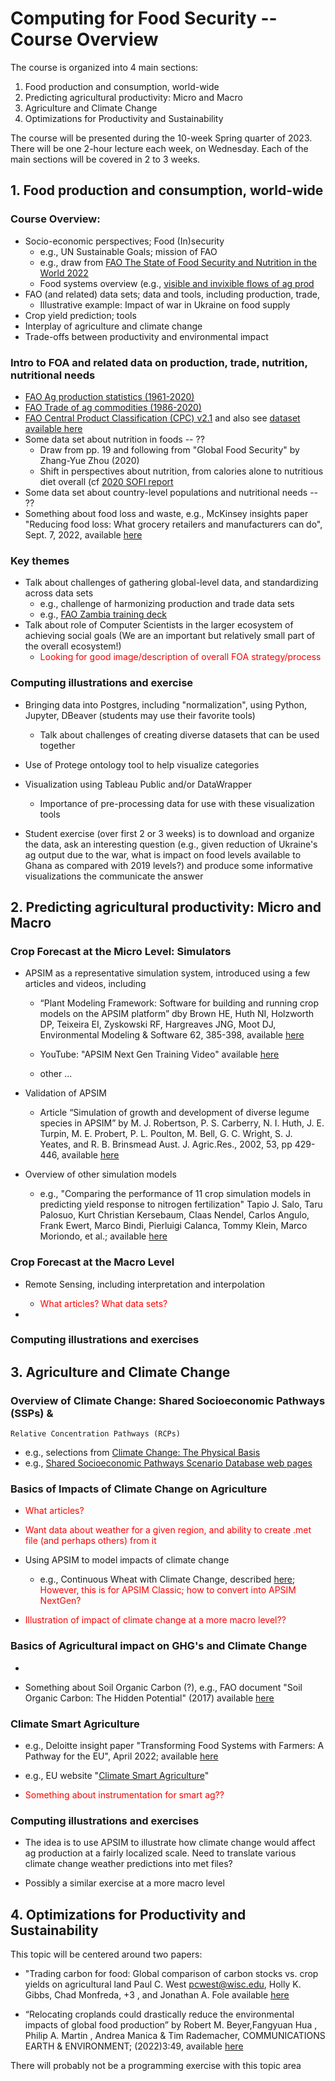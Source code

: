 # Computing for Food Security -- Course Overview


The course is organized into 4 main sections:
1. Food production and consumption, world-wide
1. Predicting agricultural productivity: Micro and Macro
1. Agriculture and Climate Change
1. Optimizations for Productivity and Sustainability

The course will be presented during the 10-week Spring quarter of 2023.
There will be one 2-hour lecture each week, on Wednesday.
Each of the main sections will be covered in 2 to 3 weeks.

## 1. Food production and consumption, world-wide

### Course Overview:

- Socio-economic perspectives; Food (In)security
  - e.g., UN Sustainable Goals; mission of FAO
  - e.g., draw from [FAO The State of Food Security and Nutrition in the World 2022](https://www.fao.org/publications/sofi/2022/en/)
  - Food systems overview (e.g., [visible and invixible flows of ag prod](https://www.iisd.org/sites/default/files/2021-01/mueller-2015-food-system-type-figure.jpg)
- FAO (and related) data sets; data and tools, including production, trade,
  - Illustrative example: Impact of war in Ukraine on food supply
- Crop yield prediction; tools
- Interplay of agriculture and climate change
- Trade-offs between productivity and environmental impact

### Intro to FOA and related data on production, trade, nutrition, nutritional needs

- [FAO Ag production statistics (1961-2020)](https://www.fao.org/food-agriculture-statistics/data-release/data-release-detail/en/c/1491961/)
- [FAO Trade of ag commodities (1986-2020)](https://www.fao.org/food-agriculture-statistics/data-release/data-release-detail/en/c/1507740/)
- [FAO Central Product Classification (CPC) v2.1](https://unstats.un.org/unsd/classifications/unsdclassifications/cpcv21.pdf) and also see
  [dataset available here](https://unstats.un.org/unsd/classifications/Econ/cpc)
- Some data set about nutrition in foods -- ??
  - Draw from pp. 19 and following from "Global Food Security" by Zhang-Yue Zhou (2020)
  - Shift in perspectives about nutrition, from calories alone to nutritious diet overall
    (cf [2020 SOFI report](https://www.fao.org/documents/card/en/c/cc0639en)
- Some data set about country-level populations and nutritional needs -- ??
- Something about food loss and waste, e.g., McKinsey insights paper
  "Reducing food loss: What grocery retailers and manufacturers can do", Sept. 7, 2022,
  available [here](https://www.mckinsey.com/industries/consumer-packaged-goods/our-insights/reducing-food-loss-what-grocery-retailers-and-manufacturers-can-do)

### Key themes

- Talk about challenges of gathering global-level data, and standardizing across data sets
  - e.g., challenge of harmonizing production and trade data sets
  - e.g., [FAO Zambia training deck](https://www.fao.org/fileadmin/templates/ess/CountrySTAT/Zambia_training_2012/Classification_Correspondence_Table.pdf)
- Talk about role of Computer Scientists in the larger ecosystem of achieving social goals
  (We are an important but relatively small part of the overall ecosystem!)
  - <span style="color:red">Looking for good image/description of overall FOA
    strategy/process</span>
  
 
### Computing illustrations and exercise

- Bringing data into Postgres, including "normalization", using Python, Jupyter, DBeaver (students may use their favorite tools)
  - Talk about challenges of creating diverse datasets that can be used together
- Use of Protege ontology tool to help visualize categories
- Visualization using Tableau Public and/or DataWrapper
  - Importance of pre-processing data for use with these visualization tools

- Student exercise (over first 2 or 3 weeks) is to download and organize the data,
  ask an interesting question (e.g., given reduction of Ukraine's ag output due to
  the war, what is impact on food levels available to Ghana as compared with 2019
  levels?) and produce some informative visualizations the communicate the answer



## 2. Predicting agricultural productivity: Micro and Macro


### Crop Forecast at the Micro Level: Simulators

- APSIM as a representative simulation system,
  introduced using a few articles and videos, including
  
  - “Plant Modeling Framework: Software for building and running crop
     models on the APSIM platform” dby Brown HE, Huth NI, Holzworth
     DP, Teixeira EI, Zyskowski RF, Hargreaves JNG, Moot DJ,
     Environmental Modeling & Software 62, 385-398,
     available [here](https://www.sciencedirect.com/science/article/pii/S1364815214002588)

  - YouTube: "APSIM Next Gen Training Video"
    available [here](https://www.youtube.com/watch?v=5DogVqLYbUs)

  - other ...

- Validation of APSIM

  - Article “Simulation of growth and development of diverse legume
    species in APSIM” by M. J. Robertson, P. S. Carberry,
    N. I. Huth, J. E. Turpin, M. E. Probert, P. L. Poulton,
    M. Bell, G. C. Wright, S. J. Yeates, and R. B. Brinsmead
    Aust. J. Agric.Res., 2002, 53, pp 429-446,
    available [here](https://www.researchgate.net/profile/S-Yeates-2/publication/263003628_Simulation_of_growth_and_development_of_diverse_legume_species_in_APSIM/links/573bf7d408ae298602e45f01/Simulation-of-growth-and-development-of-diverse-legume-species-in-APSIM.pdf)


- Overview of other simulation models

  - e.g., "Comparing the performance of 11 crop simulation models in
    predicting yield response to nitrogen fertilization" Tapio J. Salo,
    Taru Palosuo, Kurt Christian Kersebaum, Claas Nendel, Carlos
    Angulo, Frank Ewert, Marco Bindi, Pierluigi Calanca, Tommy Klein,
    Marco Moriondo, et al.;
    available [here](https://hal.science/hal-01413572)


    
### Crop Forecast at the Macro Level


- Remote Sensing, including interpretation and interpolation
  - <span style="color:red">What articles?  What data sets?</span>

- 









### Computing illustrations and exercises





## 3. Agriculture and Climate Change


### Overview of Climate Change: Shared Socioeconomic Pathways (SSPs) &
    Relative Concentration Pathways (RCPs)

- e.g., selections from [Climate Change: The Physical Basis](https://www.ipcc.ch/report/ar6/wg1/)
- e.g., [Shared Socioeconomic Pathways Scenario Database web pages](https://iiasa.ac.at/models-tools-data/ssp)


### Basics of Impacts of Climate Change on Agriculture

- <span style="color:red">What articles?</span>
- <span style="color:red">Want data about weather for a given region, and ability
  to create .met file (and perhaps others) from it</span>


- Using APSIM to model impacts of climate change
  - e.g., Continuous Wheat with Climate Change, described
    [here](https://www.apsim.info/support/apsim-training-manuals/climate-change/);
    <span style="color:red">However, this is for APSIM Classic; how to convert
    into APSIM NextGen?</span>    

- <span style="color:red">Illustration of impact of climate change at a more macro level??
  </span>

### Basics of Agricultural impact on GHG's and Climate Change

- 

- Something about Soil Organic Carbon (?), e.g.,
  FAO document "Soil Organic Carbon: The Hidden Potential" (2017)
  available [here](https://www.fao.org/3/a-i6937e.pdf)


### Climate Smart Agriculture

- e.g., Deloitte insight paper
  "Transforming Food Systems with Farmers: A Pathway for the EU", April 2022;
  available [here](https://www2.deloitte.com/content/dam/Deloitte/us/Documents/consulting/us-transforming-food-systems-farmers.pdf)
- e.g., EU website "[Climate Smart Agriculture](https://ec.europa.eu/eip/agriculture/en/news/climate-smart-agriculture)"

- <span style="color:red">Something about instrumentation for smart ag??</span>


### Computing illustrations and exercises

- The idea is to use APSIM to illustrate how climate change would affect ag production
  at a fairly localized scale.  Need to translate various climate change weather predictions
  into met files?

- Possibly a similar exercise at a more macro level





##  4. Optimizations for Productivity and Sustainability

This topic will be centered around two papers:

- "Trading carbon for food: Global comparison of carbon stocks
  vs. crop yields on agricultural land Paul C. West pcwest@wisc.edu,
  Holly K. Gibbs, Chad Monfreda, +3 , and Jonathan A. Fole available
  [here](https://www.pnas.org/doi/10.1073/pnas.1011078107)

- “Relocating croplands could drastically reduce the environmental
  impacts of global food production” by Robert M. Beyer,Fangyuan Hua ,
  Philip A. Martin , Andrea Manica & Tim Rademacher, COMMUNICATIONS
  EARTH & ENVIRONMENT; (2022)3:49, available
  [here](https://doi.org/10.1038/s43247-022-00360-6)

There will probably not be a programming exercise with this topic area

